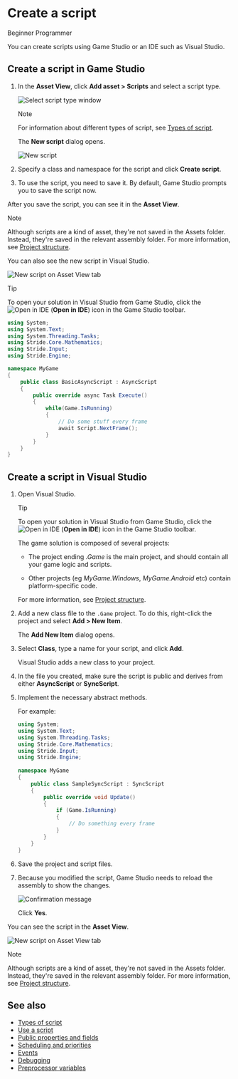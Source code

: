 # Create a script

<span class="label label-doc-level">Beginner</span>
<span class="label label-doc-audience">Programmer</span>

You can create scripts using Game Studio or an IDE such as Visual Studio.

## Create a script in Game Studio

1. In the **Asset View**, click **Add asset > Scripts** and select a script type.

	![Select script type window](media/create-a-script-script-asset-selection.png)

	>[!Note]
	>For information about different types of script, see [Types of script](types-of-script.md).

	The **New script** dialog opens.

	![New script](media/script-wizard.png)

2. Specify a class and namespace for the script and click **Create script**.

3. To use the script, you need to save it. By default, Game Studio prompts you to save the script now.

After you save the script, you can see it in the **Asset View**.

>[!Note]
> Although scripts are a kind of asset, they're not saved in the Assets folder. Instead, they're saved in the relevant assembly folder. For more information, see [Project structure](../files-and-folders/project-structure.md).
  
You can also see the new script in Visual Studio.

![New script on Asset View tab](media/create-a-script-new-script-asset-view.png)

> [!Tip]
> To open your solution in Visual Studio from Game Studio, click the ![Open in IDE](media/create-a-script-ide-icon.png) (**Open in IDE**) icon in the Game Studio toolbar.

```cs
using System;
using System.Text;
using System.Threading.Tasks;
using Stride.Core.Mathematics;
using Stride.Input;
using Stride.Engine;

namespace MyGame
{
	public class BasicAsyncScript : AsyncScript
	{	
		public override async Task Execute()
		{
			while(Game.IsRunning)
			{
				// Do some stuff every frame
				await Script.NextFrame();
			}
		}
	}
}
```

## Create a script in Visual Studio

1. Open Visual Studio.

	> [!Tip]
	> To open your solution in Visual Studio from Game Studio, click the ![Open in IDE](media/create-a-script-ide-icon.png) (**Open in IDE**) icon in the Game Studio toolbar.

	The game solution is composed of several projects:
	
	* The project ending *.Game* is the main project, and should contain all your game logic and scripts. 
	
	* Other projects (eg *MyGame.Windows*, *MyGame.Android* etc) contain platform-specific code.

	For more information, see [Project structure](../files-and-folders/project-structure.md).

2. Add a new class file to the `.Game` project. To do this, right-click the project and select **Add > New Item**.

	The **Add New Item** dialog opens.

3. Select **Class**, type a name for your script, and click **Add**.

   Visual Studio adds a new class to your project.

4. In the file you created, make sure the script is public and derives from either **AsyncScript** or **SyncScript**.

5. Implement the necessary abstract methods.

	For example:

	```cs
	using System;
	using System.Text;
	using System.Threading.Tasks;
	using Stride.Core.Mathematics;
	using Stride.Input;
	using Stride.Engine;
		
	namespace MyGame
	{
		public class SampleSyncScript : SyncScript
		{			
			public override void Update()
			{
				if (Game.IsRunning)
				{
					// Do something every frame
				}
			}
		}
	}
	```

6. Save the project and script files.

7. Because you modified the script, Game Studio needs to reload the assembly to show the changes.
   
	![Confirmation message](media/create-a-script-confirmation-message.png)

	Click **Yes**.

You can see the script in the **Asset View**.

![New script on Asset View tab](media/create-a-script-new-script-asset-view.png)

>[!Note]
> Although scripts are a kind of asset, they're not saved in the Assets folder. Instead, they're saved in the relevant assembly folder. For more information, see [Project structure](../files-and-folders/project-structure.md).

## See also

* [Types of script](types-of-script.md)
* [Use a script](use-a-script.md)
* [Public properties and fields](public-properties-and-fields.md)
* [Scheduling and priorities](scheduling-and-priorities.md)
* [Events](events.md)
* [Debugging](debugging.md)
* [Preprocessor variables](preprocessor-variables.md)